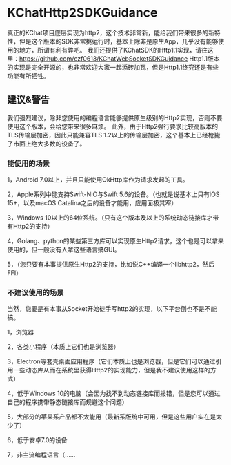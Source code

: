 # KChatHttp2SDKGuidance

真正的KChat项目底层实现为http2，这个技术非常新，能给我们带来很多的新特性，但是这个版本的SDK非常挑运行时，基本上除非是原生App，几乎没有能够使用的地方，所谓有利有弊吧。
我们还提供了KChatSDK的Http1.1实现，请往这里：https://github.com/czf0613/KChatWebSocketSDKGuidance
Http1.1版本的实现是完全开源的，也非常欢迎大家一起添砖加瓦，但是Http1.1终究还是有些功能有所牺牲。

## 建议&警告
我们强烈建议，除非您使用的编程语言能够提供原生级别的Http2实现，否则不要使用这个版本，会给您带来很多麻烦。
此外，由于Http2强行要求比较高版本的TLS传输层加密，因此只能兼容TLS 1.2以上的传输层加密，这个基本上已经枪毙了市面上绝大多数的设备了。

### 能使用的场景
1，Android 7.0以上，并且只能使用OkHttp库作为请求发起的工具。

2，Apple系列中能支持Swift-NIO与Swift 5.6的设备。（也就是说基本上只有iOS 15+，以及macOS Catalina之后的设备才能用，应用面极其窄）

3，Windows 10以上的64位系统。（只有这个版本及以上的系统动态链接库才带有Http2的支持）

4，Golang、python的某些第三方库可以实现原生Http2请求，这个也是可以拿来使用的，但一般没有人拿这些语言搞GUI。

5，（您只要有本事提供原生Http2的支持，比如说C++编译一个libhttp2，然后FFI）

### 不建议使用的场景
当然，您要是有本事从Socket开始徒手写http2的实现，以下平台倒也不是不能搞。

1，浏览器

2，各类小程序（本质上它们也是浏览器）

3，Electron等套壳桌面应用程序（它们本质上也是浏览器，但是它们可以通过引用一些动态库从而在系统里获得Http2的实现能力，但是我不建议使用这样的方式）

4，低于Windows 10的电脑（会因为找不到动态链接库而报错，但是您可以通过自己的程序携带静态链接库而规避这个问题）

5，大部分的苹果系产品都不太能用（最新系版统中可用，但是这些用户实在是太少了）

6，低于安卓7.0的设备

7，非主流编程语言（……
